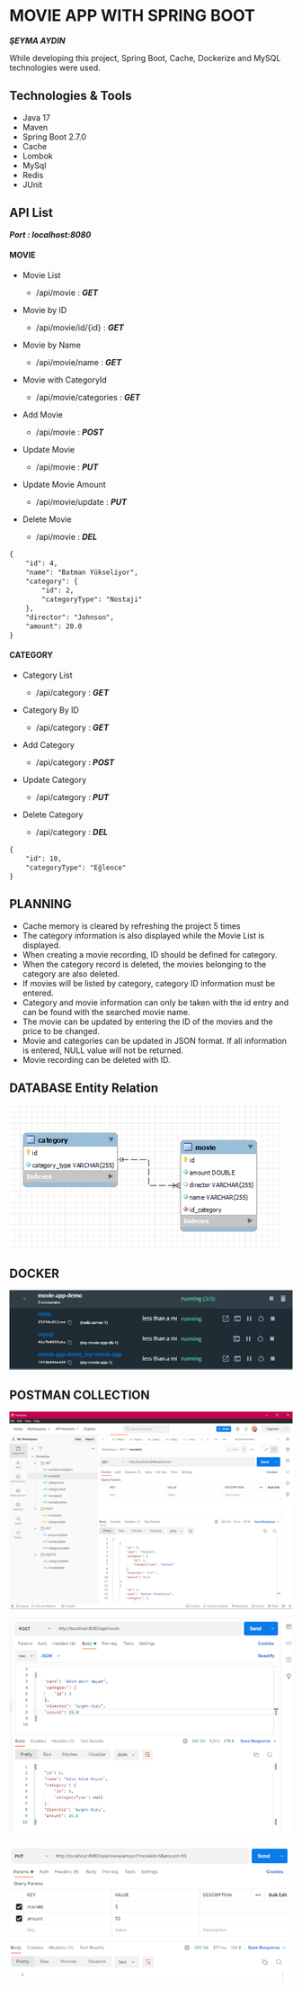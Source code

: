 # MOVIE APP WITH SPRING BOOT
***ŞEYMA AYDIN***  

While developing this project, Spring Boot, Cache, Dockerize and MySQL technologies were used.


## Technologies & Tools

- Java 17
- Maven
- Spring Boot 2.7.0
- Cache
- Lombok
- MySql
- Redis
- JUnit

## API List

***Port : localhost:8080***

#### MOVIE

- Movie List
    - /api/movie                : ***GET***
    
- Movie by ID
    - /api/movie/id/{id}        : ***GET***
    
- Movie by Name
    - /api/movie/name           : ***GET***
    
- Movie with CategoryId
    - /api/movie/categories     : ***GET***
    
- Add Movie
    - /api/movie                : ***POST***
    
- Update Movie
    - /api/movie                : ***PUT***
    
- Update Movie Amount
    - /api/movie/update         : ***PUT***
    
- Delete Movie
    - /api/movie                : ***DEL***
```
{
    "id": 4,
    "name": "Batman Yükseliyor",
    "category": {
        "id": 2,
        "categoryType": "Nostaji"
    },
    "director": "Johnson",
    "amount": 20.0
}        
```

#### CATEGORY

- Category List
    - /api/category         : ***GET***
    
- Category By ID
    - /api/category         : ***GET***
    
- Add Category
    - /api/category         : ***POST*** 
    
- Update Category
    - /api/category         : ***PUT***
    
- Delete Category
    - /api/category         : ***DEL***
    
    
```
{
    "id": 10,
    "categoryType": "Eğlence"
}        
```
    
## PLANNING

- Cache memory is cleared by refreshing the project 5 times
- The category information is also displayed while the Movie List is displayed.
- When creating a movie recording, ID should be defined for category.
- When the category record is deleted, the movies belonging to the category are also deleted.
- If movies will be listed by category, category ID information must be entered.
- Category and movie information can only be taken with the id entry and can be found with the searched movie name.
- The movie can be updated by entering the ID of the movies and the price to be changed.
- Movie and categories can be updated in JSON format. If all information is entered, NULL value will not be returned.
- Movie recording can be deleted with ID. 


## DATABASE Entity Relation

![entity_relation.PNG](entity_relation.PNG)

## DOCKER

![dockerize.PNG](dockerize.PNG)


## POSTMAN COLLECTION

![image.PNG](image.PNG)

![image2.PNG](image2.PNG)

![image3.PNG](image3.PNG)

